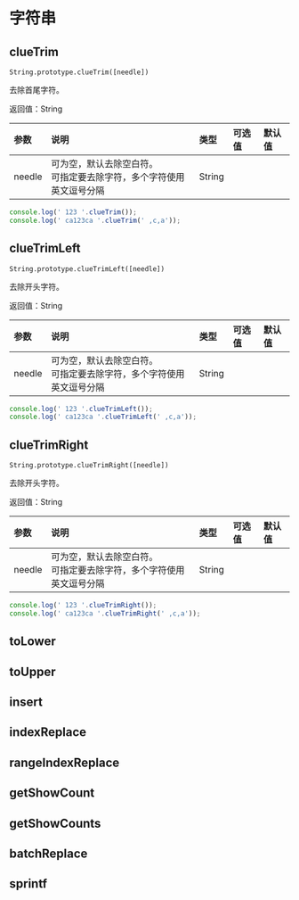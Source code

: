 
# 字符串

## clueTrim

`String.prototype.clueTrim([needle])`

去除首尾字符。

返回值：String

参数|说明|类型|可选值|默认值
:--|:--|:--|:--|:--
needle|可为空，默认去除空白符。<br>可指定要去除字符，多个字符使用英文逗号分隔|String||

```js
console.log(' 123 '.clueTrim());
console.log(' ca123ca '.clueTrim(' ,c,a'));
```

## clueTrimLeft

`String.prototype.clueTrimLeft([needle])`

去除开头字符。

返回值：String

参数|说明|类型|可选值|默认值
:--|:--|:--|:--|:--
needle|可为空，默认去除空白符。<br>可指定要去除字符，多个字符使用英文逗号分隔|String||

```js
console.log(' 123 '.clueTrimLeft());
console.log(' ca123ca '.clueTrimLeft(' ,c,a'));
```

## clueTrimRight

`String.prototype.clueTrimRight([needle])`

去除开头字符。

返回值：String

参数|说明|类型|可选值|默认值
:--|:--|:--|:--|:--
needle|可为空，默认去除空白符。<br>可指定要去除字符，多个字符使用英文逗号分隔|String||

```js
console.log(' 123 '.clueTrimRight());
console.log(' ca123ca '.clueTrimRight(' ,c,a'));
```

## toLower

<!--@include: ../../../common/common/string/toLower.md-->

## toUpper

<!--@include: ../../../common/common/string/toUpper.md-->

## insert

<!--@include: ../../../common/common/string/insert.md-->

## indexReplace

<!--@include: ../../../common/common/string/indexReplace.md-->

## rangeIndexReplace

<!--@include: ../../../common/common/string/rangeIndexReplace.md-->

## getShowCount

<!--@include: ../../../common/common/string/getShowCount.md-->

## getShowCounts

<!--@include: ../../../common/common/string/getShowCounts.md-->

## batchReplace

<!--@include: ../../../common/common/string/batchReplace.md-->

## sprintf

<!--@include: ../../../common/common/string/sprintf.md-->